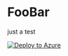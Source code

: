# FooBar
just a test


[![Deploy to Azure](https://aka.ms/deploytoazurebutton)](
  https://portal.azure.com/#create/Microsoft.Template/uri/https%3A%2F%2Fraw.githubusercontent.com%2FJeroen-Sturm%2FFooBar%2Fmain%2Fgrant-access-to-partner.json
)
